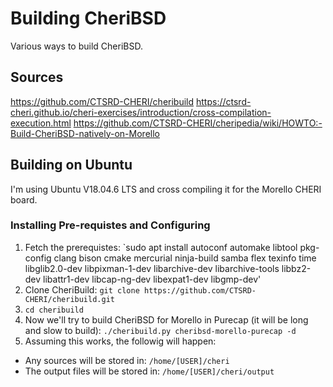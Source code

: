 # Building CheriBSD

Various ways to build CheriBSD.

## Sources
https://github.com/CTSRD-CHERI/cheribuild
https://ctsrd-cheri.github.io/cheri-exercises/introduction/cross-compilation-execution.html
https://github.com/CTSRD-CHERI/cheripedia/wiki/HOWTO:-Build-CheriBSD-natively-on-Morello

## Building on Ubuntu
I'm using Ubuntu V18.04.6 LTS and cross compiling it for the Morello CHERI board.
### Installing Pre-requistes and Configuring
1. Fetch the prerequistes: `sudo apt install autoconf automake libtool pkg-config clang bison cmake mercurial ninja-build samba flex texinfo time libglib2.0-dev libpixman-1-dev libarchive-dev libarchive-tools libbz2-dev libattr1-dev libcap-ng-dev libexpat1-dev libgmp-dev'
2. Clone CheriBuild: `git clone https://github.com/CTSRD-CHERI/cheribuild.git`
3. `cd cheribuild`
4. Now we'll try to build CheriBSD for Morello in Purecap (it will be long and slow to build): `./cheribuild.py cheribsd-morello-purecap -d`
5. Assuming this works, the followig will happen:
* Any sources will be stored in: `/home/[USER]/cheri`
* The output files will be stored in: `/home/[USER]/cheri/output`
